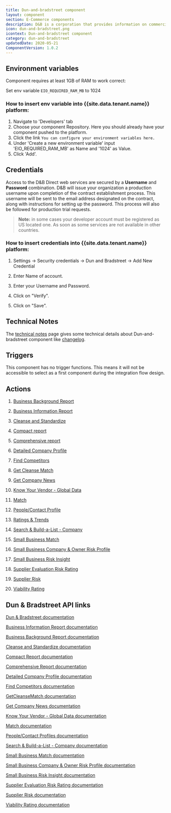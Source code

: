 ```yaml
---
title: Dun-and-bradstreet component
layout: component
section: E-Commerce components
description: D&B is a corporation that provides information on commercial credit and reports on businesses.
icon: dun-and-bradstreet.png
icontext: Dun-and-bradstreet component
category: dun-and-bradstreet
updatedDate: 2020-05-21
ComponentVersion: 1.0.2
---
```


## Environment variables

Component requires at least 1GB of RAM to work correct:

Set env variable `EIO_REQUIRED_RAM_MB` to 1024

### How to insert env variable into {{site.data.tenant.name}} platform:

1. Navigate to 'Developers' tab
2. Choose your component Repository. Here you should already have your component pushed to the platform.
3. Click the link `You can configure your environment variables here.`
4. Under 'Create a new environment variable' input 'EIO_REQUIRED_RAM_MB' as Name and '1024' as Value.
5. Click 'Add'.

## Credentials

Access to the D&B Direct web services are secured by a **Username** and **Password** combination. D&B will issue your organization a production username upon completion of the contract establishment process. This username will be sent to the email address designated on the contract, along with instructions for setting up the password. This process will also be followed for production trial requests.

>**Note:** in some cases your developer account must be registered as US located one. As soon as some services are not available in other countries.

### How to insert credentials into {{site.data.tenant.name}} platform:

1. Settings -> Security credentials -> Dun and Bradstreet -> Add New Credential

2. Enter Name of account.

3. Enter your Username and Password.

4. Click on "Verify".

5. Click on "Save".

## Technical Notes

The [technical notes](technical-notes) page gives some technical details about Dun-and-bradstreet component like [changelog](/components/dun-and-bradstreet/technical-notes#changelog).

## Triggers

This component has no trigger functions. This means it will not be accessible to
select as a first component during the integration flow design.

## Actions

  1. [Business Background Report](/components/dun-and-bradstreet/actions#business-background-report)

  2. [Business Information Report](/components/dun-and-bradstreet/actions#business-information-report)

  3. [Cleanse and Standardize](/components/dun-and-bradstreet/actions#cleanse-and-standardize)

  4. [Compact report](/components/dun-and-bradstreet/actions#compact-report)

  5. [Comprehensive report](/components/dun-and-bradstreet/actions#comprehensive-report)

  6. [Detailed Company Profile](/components/dun-and-bradstreet/actions#detailed-company-profile)

  7. [Find Competitors](/components/dun-and-bradstreet/actions#find-competitors)

  8. [Get Cleanse Match](/components/dun-and-bradstreet/actions#get-cleanse-match)

  9. [Get Company News](/components/dun-and-bradstreet/actions#get-company-news)

  10. [Know Your Vendor - Global Data](/components/dun-and-bradstreet/actions#know-your-vendor---global-data)

  11. [Match](/components/dun-and-bradstreet/actions#match)

  12. [People/Contact Profile](/components/dun-and-bradstreet/actions#peoplecontact-profile)

  13. [Ratings & Trends](/components/dun-and-bradstreet/actions#ratings--trends)

  14. [Search & Build-a-List - Company](/components/dun-and-bradstreet/actions#search--build-a-list---company)

  15. [Small Business Match](/components/dun-and-bradstreet/actions#small-business-match)

  16. [Small Business Company & Owner Risk Profile](/components/dun-and-bradstreet/actions#small-business-company--owner-risk-profile)

  17. [Small Business Risk Insight](/components/dun-and-bradstreet/actions#small-business-risk-insight)

  18. [Supplier Evaluation Risk Rating](/components/dun-and-bradstreet/actions#supplier-evaluation-risk-rating)

  19. [Supplier Risk](/components/dun-and-bradstreet/actions#supplier-risk)

  20. [Viability Rating](/components/dun-and-bradstreet/actions#viability-rating)

## Dun &amp; Bradstreet API links

[Dun &amp; Bradstreet documentation](https://docs.dnb.com/direct/2.0/en-US/quick-soap-API)

[Business Information Report documentation](https://docs.dnb.com/direct/2.0/en-US/report/latest/ordercompanyreport/bir-soap-API)

[Business Background Report documentation](https://docs.dnb.com/direct/2.0/en-US/report/latest/ordercompanyreport/bbr-soap-API)

[Cleanse and Standardize documentation](https://docs.dnb.com/direct/2.0/en-US/company/latest/standardize/soap-API)

[Compact Report documentation](https://docs.dnb.com/direct/2.0/en-US/report/latest/ordercompanyreport/cmpct-soap-API)

[Comprehensive Report documentation](https://docs.dnb.com/direct/2.0/en-US/report/latest/ordercompanyreport/cmprhnsv-soap-API)

[Detailed Company Profile documentation](https://docs.dnb.com/direct/2.0/en-US/firmographic/latest/orderproduct/marketing-soap-API)

[Find Competitors documentation](https://docs.dnb.com/direct/2.0/en-US/entitylist/latest/findcompetitor/soap-API)

[GetCleanseMatch documentation](https://docs.dnb.com/direct/2.0/en-US/company/latest/getcleansematch/soap-API)

[Get Company News documentation](https://docs.dnb.com/direct/2.0/en-US/newsandmedia/latest/orderproduct/news-soap-API)

[Know Your Vendor - Global Data documentation](https://docs.dnb.com/direct/2.0/en-US/custom/latest/orderproduct/supplier-global-soap)

[Match documentation](https://docs.dnb.com/direct/2.0/en-US/company/latest/match/soap-API)

[People/Contact Profiles documentation](https://docs.dnb.com/direct/2.0/en-US/contact/latest/orderproduct/contact-soap-API)

[Search & Build-a-List - Company documentation](https://docs.dnb.com/direct/2.0/en-US/entitylist/latest/findcompany/soap-API)

[Small Business Match documentation](https://docs.dnb.com/direct/2.0/en-US/company/latest/match/SB-soap-API)

[Small Business Company & Owner Risk Profile documentation](https://docs.dnb.com/direct/2.0/en-US/assessment/latest/orderproduct/fico-soap-API)

[Small Business Risk Insight documentation](https://docs.dnb.com/direct/2.0/en-US/sbri/latest/orderproduct/soap-API)

[Supplier Evaluation Risk Rating documentation](https://docs.dnb.com/direct/2.0/en-US/assessment/latest/orderproduct/ser-soap-API)

[Supplier Risk documentation](https://docs.dnb.com/direct/2.0/en-US/custom/latest/orderproduct/supplier-global-soap)

[Viability Rating documentation](https://docs.dnb.com/direct/2.0/en-US/assessment/latest/orderproduct/viability-soap-API)
